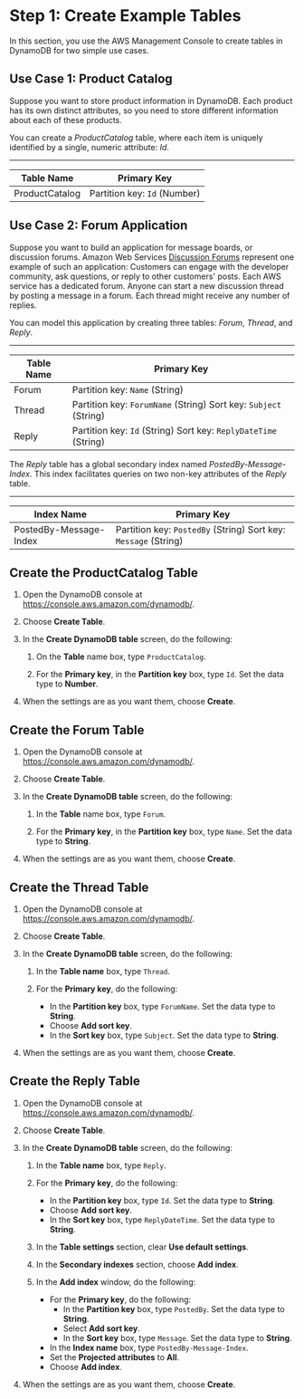 # Step 1: Create Example Tables<a name="SampleData.CreateTables"></a>

In this section, you use the AWS Management Console to create tables in DynamoDB for two simple use cases\.

## Use Case 1: Product Catalog<a name="SampleData.CreateTables1"></a>

Suppose you want to store product information in DynamoDB\. Each product has its own distinct attributes, so you need to store different information about each of these products\. 

You can create a *ProductCatalog* table, where each item is uniquely identified by a single, numeric attribute: *Id*\.


****  

| Table Name | Primary Key | 
| --- | --- | 
| ProductCatalog |  Partition key: `Id` \(Number\)  | 

## Use Case 2: Forum Application<a name="SampleData.CreateTables2"></a>

Suppose you want to build an application for message boards, or discussion forums\. Amazon Web Services [Discussion Forums](https://forums.aws.amazon.com/) represent one example of such an application: Customers can engage with the developer community, ask questions, or reply to other customers' posts\. Each AWS service has a dedicated forum\. Anyone can start a new discussion thread by posting a message in a forum\. Each thread might receive any number of replies\.

You can model this application by creating three tables: *Forum*, *Thread*, and *Reply*\.


****  

| Table Name | Primary Key | 
| --- | --- | 
| Forum |  Partition key: `Name` \(String\)  | 
| Thread |  Partition key: `ForumName` \(String\) Sort key: `Subject` \(String\)  | 
| Reply | Partition key: `Id` \(String\) Sort key: `ReplyDateTime` \(String\)  | 

The *Reply* table has a global secondary index named *PostedBy\-Message\-Index*\. This index facilitates queries on two non\-key attributes of the *Reply* table\.


****  

| Index Name | Primary Key | 
| --- | --- | 
| PostedBy\-Message\-Index |  Partition key: `PostedBy` \(String\) Sort key: `Message` \(String\)  | 

## Create the ProductCatalog Table<a name="SampleData.CreateTablesSteps.ProductCatalog"></a>

1. Open the DynamoDB console at [https://console\.aws\.amazon\.com/dynamodb/](https://console.aws.amazon.com/dynamodb/)\.

1. Choose **Create Table**\.

1. In the **Create DynamoDB table** screen, do the following:

   1. On the **Table** name box, type `ProductCatalog`\.

   1. For the **Primary key**, in the **Partition key** box, type `Id`\. Set the data type to **Number**\.

1. When the settings are as you want them, choose **Create**\.

## Create the Forum Table<a name="SampleData.CreateTablesSteps.Forum"></a>

1. Open the DynamoDB console at [https://console\.aws\.amazon\.com/dynamodb/](https://console.aws.amazon.com/dynamodb/)\.

1. Choose **Create Table**\.

1. In the **Create DynamoDB table** screen, do the following:

   1. In the **Table** name box, type `Forum`\.

   1. For the **Primary key**, in the **Partition key** box, type `Name`\. Set the data type to **String**\.

1. When the settings are as you want them, choose **Create**\.

## Create the Thread Table<a name="SampleData.CreateTablesSteps.Thread"></a>

1. Open the DynamoDB console at [https://console\.aws\.amazon\.com/dynamodb/](https://console.aws.amazon.com/dynamodb/)\.

1. Choose **Create Table**\.

1. In the **Create DynamoDB table** screen, do the following:

   1. In the **Table name** box, type `Thread`\.

   1. For the **Primary key**, do the following:
      + In the **Partition key** box, type `ForumName`\. Set the data type to **String**\.
      + Choose **Add sort key**\.
      + In the **Sort key** box, type `Subject`\. Set the data type to **String**\.

1. When the settings are as you want them, choose **Create**\.

## Create the Reply Table<a name="SampleData.CreateTablesSteps.Reply"></a>

1. Open the DynamoDB console at [https://console\.aws\.amazon\.com/dynamodb/](https://console.aws.amazon.com/dynamodb/)\.

1. Choose **Create Table**\.

1. In the **Create DynamoDB table** screen, do the following:

   1. In the **Table name** box, type `Reply`\.

   1. For the **Primary key**, do the following:
      + In the **Partition key** box, type `Id`\. Set the data type to **String**\.
      + Choose **Add sort key**\.
      + In the **Sort key** box, type `ReplyDateTime`\. Set the data type to **String**\.

   1. In the **Table settings** section, clear **Use default settings**\.

   1. In the **Secondary indexes** section, choose **Add index**\.

   1. In the **Add index** window, do the following:
      + For the **Primary key**, do the following:
        + In the **Partition key** box, type `PostedBy`\. Set the data type to **String**\.
        + Select **Add sort key**\.
        + In the **Sort key** box, type `Message`\. Set the data type to **String**\.
      + In the **Index name** box, type `PostedBy-Message-Index`\.
      + Set the **Projected attributes** to **All**\.
      + Choose **Add index**\.

1. When the settings are as you want them, choose **Create**\.